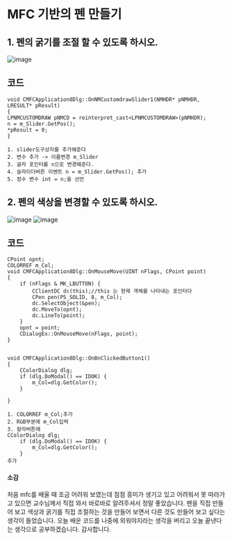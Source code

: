 # 	MFC 기반의 펜 만들기

## 1. 펜의 굵기를 조절 할 수 있도록 하시오.
![image](https://github.com/JunYoung0404/visualprogramming/assets/50895748/96531ea0-cbec-45d2-8fb0-5260d86fdc03)
## 코드

```
void CMFCApplication8Dlg::OnNMCustomdrawSlider1(NMHDR* pNMHDR, LRESULT* pResult)
{
LPNMCUSTOMDRAW pNMCD = reinterpret_cast<LPNMCUSTOMDRAW>(pNMHDR);
n = m_Slider.GetPos();
*pResult = 0;
}

1. slider도구상자를 추가해준다
2. 변수 추가 -> 이름변경 m_Slider
3. 글자 포인터를 n으로 변경해준다.
4. 슬라이더버튼 이벤트 n = m_Slider.GetPos(); 추가
5. 정수 변수 int = n;을 선언

```
## 2. 펜의 색상을 변경할 수 있도록 하시오.
![image](https://github.com/JunYoung0404/visualprogramming/assets/50895748/6485b54b-5274-410c-8f55-e07cbb4a195a)
![image](https://github.com/JunYoung0404/visualprogramming/assets/50895748/7434e122-c775-4c16-8a85-1cf8fde99050)

## 코드
```
CPoint opnt;
COLORREF m_Col;
void CMFCApplication8Dlg::OnMouseMove(UINT nFlags, CPoint point)
{
	if (nFlags & MK_LBUTTON) {
		CClientDC dc(this);//this 는 현제 객체를 나타내는 포인터다
		CPen pen(PS_SOLID, 8, m_Col);
		dc.SelectObject(&pen);
		dc.MoveTo(opnt);
		dc.LineTo(point);
	}
	opnt = point;
	CDialogEx::OnMouseMove(nFlags, point);
}


void CMFCApplication8Dlg::OnBnClickedButton1()
{
	CColorDialog dlg;
	if (dlg.DoModal() == IDOK) {
		m_Col=dlg.GetColor();
	}

}

1. COLORREF m_Col;추가
2. RGB부분에 m_Col입력
3. 칼라버튼에
CColorDialog dlg;
	if (dlg.DoModal() == IDOK) {
		m_Col=dlg.GetColor();
	}
추가
```

#### 소감
처음 mfc를 배울 때 조금 어려워 보였는데 점점 흥미가 생기고 있고 어려워서 못 따라가고 있으면 교수님께서 직접 와서 바로바로 알려주셔서 정말 좋았습니다.
펜을 직접 만들어 보고 색상과 굵기를 직접 조절하는 것을 만들어 보면서 다른 것도 만들어 보고 싶다는 생각이 들었습니다.
오늘 배운 코드를 나중에 외워야지라는 생각을 버리고 오늘 끝낸다는 생각으로 공부하겠습니다. 감사합니다.
